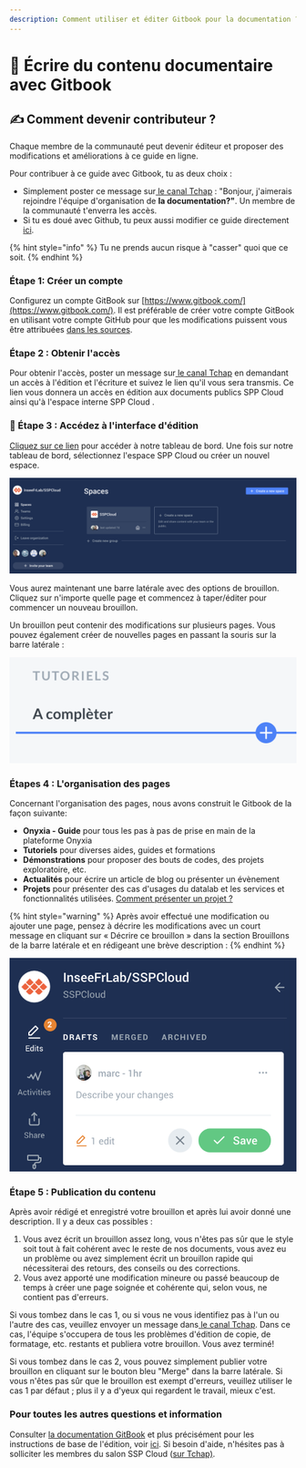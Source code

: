 ```yaml
---
description: Comment utiliser et éditer Gitbook pour la documentation ?
---
```


# ​📄 Écrire du contenu documentaire avec Gitbook

## ✍ Comment devenir contributeur ? <a id="comment-devenir-contributeur"></a>

Chaque membre de la communauté peut devenir éditeur et proposer des modifications et améliorations à ce guide en ligne.

Pour contribuer à ce guide avec Gitbook, tu as deux choix :

* Simplement poster ce message sur[ le canal Tchap](https://tchap.gouv.fr/#/room/#SSPCloudXDpAw6v:agent.finances.tchap.gouv.fr) : "Bonjour, j'aimerais rejoindre l'équipe d'organisation de **la documentation?"**. Un membre de la communauté t'enverra les accès.
* Si tu es doué avec Github, tu peux aussi modifier ce guide directement [ici](https://github.com/InseeFrLab/docs.sspcloud.fr).

{% hint style="info" %}
Tu ne prends aucun risque à "casser" quoi que ce soit.
{% endhint %}

### Étape 1: Créer un compte

Configurez un compte GitBook sur [https://www.gitbook.com/](https://www.gitbook.com/). Il est préférable de créer votre compte GitBook en utilisant votre compte GitHub pour que les modifications puissent vous être attribuées [dans les sources](https://github.com/InseeFrLab/docs.sspcloud.fr/tree/master/docs).

### Étape 2 : Obtenir l'accès

Pour obtenir l'accès, poster un message sur[ le canal Tchap](https://tchap.gouv.fr/#/room/#SSPCloudXDpAw6v:agent.finances.tchap.gouv.fr) en demandant un accès à l'édition et l'écriture et suivez le lien qu'il vous sera transmis. Ce lien vous donnera un accès en édition aux documents publics SPP Cloud ainsi qu'à l'espace interne SPP Cloud .

### 👷 Étape 3 : Accédez à l'interface d'édition

[Cliquez sur ce lien](https://app.gitbook.com/@sspcloud/spaces) pour accéder à notre tableau de bord. Une fois sur notre tableau de bord, sélectionnez l'espace SPP Cloud ou créer un nouvel espace.

![Tableau de bord SSP Cloud \(Gitbook\)](../../.gitbook/assets/capture-de-cran-2021-06-02-a-18.43.30.png)

Vous aurez maintenant une barre latérale avec des options de brouillon. Cliquez sur n'importe quelle page et commencez à taper/éditer pour commencer un nouveau brouillon.

Un brouillon peut contenir des modifications sur plusieurs pages. Vous pouvez également créer de nouvelles pages en passant la souris sur la barre latérale :

![Cr&#xE9;er une nouvelle page \(Gitbook\)](../../.gitbook/assets/capture-de-cran-2021-06-02-a-18.48.18.png)

### Étapes 4 : L'organisation des pages

Concernant l'organisation des pages, nous avons construit le Gitbook de la façon suivante:

* **Onyxia - Guide** pour tous les pas à pas de prise en main de la plateforme Onyxia
* **Tutoriels** pour diverses aides, guides et formations
* **Démonstrations** pour proposer des bouts de codes, des projets exploratoire, etc.
* **Actualités** pour écrire un article de blog ou présenter un évènement
* **Projets** pour présenter des cas d'usages du datalab et les services et fonctionnalités utilisées. [Comment présenter un projet ?](../comment-presenter-un-projet.md)

{% hint style="warning" %}
Après avoir effectué une modification ou ajouter une page, pensez à décrire les modifications avec un court message en cliquant sur « Décrire ce brouillon » dans la section Brouillons de la barre latérale et en rédigeant une brève description :
{% endhint %}

![D&#xE9;crire les modifications avec un court message](../../.gitbook/assets/capture-de-cran-2021-06-02-a-18.50.17.png)

### Étape 5 : Publication du contenu

Après avoir rédigé et enregistré votre brouillon et après lui avoir donné une description. Il y a deux cas possibles :

1. Vous avez écrit un brouillon assez long, vous n'êtes pas sûr que le style soit tout à fait cohérent avec le reste de nos documents, vous avez eu un problème ou avez simplement écrit un brouillon rapide qui nécessiterai des retours, des conseils ou des corrections.  
2. Vous avez apporté une modification mineure ou passé beaucoup de temps à créer une page soignée et cohérente qui, selon vous, ne contient pas d'erreurs. 

Si vous tombez dans le cas 1, ou si vous ne vous identifiez pas à l'un ou l'autre des cas, veuillez envoyer un message dans[ le canal Tchap](https://tchap.gouv.fr/#/room/#SSPCloudXDpAw6v:agent.finances.tchap.gouv.fr). Dans ce cas, l'équipe s'occupera de tous les problèmes d'édition de copie, de formatage, etc. restants et publiera votre brouillon. Vous avez terminé!

Si vous tombez dans le cas 2, vous pouvez simplement publier votre brouillon en cliquant sur le bouton bleu "Merge" dans la barre latérale. Si vous n'êtes pas sûr que le brouillon est exempt d'erreurs, veuillez utiliser le cas 1 par défaut ; plus il y a d'yeux qui regardent le travail, mieux c'est.

### Pour toutes les autres questions et information

Consulter [la documentation GitBook](https://docs.gitbook.com/%20) et plus précisément pour les instructions de base de l'édition, voir [ici](https://docs.gitbook.com/content-editing/markdown). Si besoin d'aide, n'hésites pas à solliciter les membres du salon SSP Cloud \([sur Tchap\)](https://tchap.gouv.fr/#/room/#SSPCloudXDpAw6v:agent.finances.tchap.gouv.fr).

